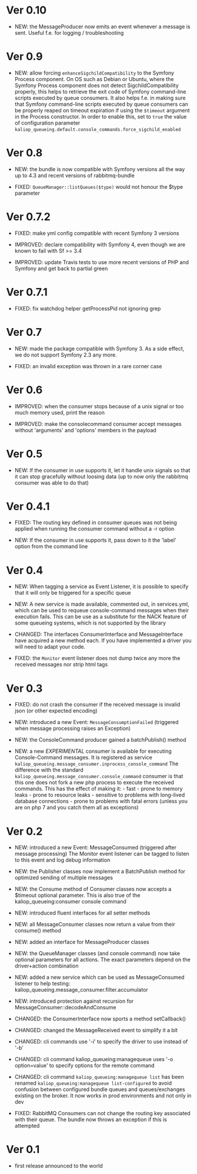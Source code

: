 # Ver 0.10

* NEW: the MessageProducer now emits an event whenever a message is sent. Useful f.e. for logging / troubleshooting


# Ver 0.9

* NEW: allow forcing `enhanceSigchildCompatibility` to the Symfony Process component.
   On OS such as Debian or Ubuntu, where the Symfony Process component does not detect SigchildCompatibility properly, 
   this helps to retrieve the exit code of Symfony command-line scripts executed by queue consumers.
   It also helps f.e. in making sure that Symfony command-line scripts executed by queue consumers can be properly
   reaped on timeout expiration if using the `$timeout` argument in the Process constructor. 
   In order to enable this, set to `true` the value of configuration parameter 
   `kaliop_queueing.default.console_commands.force_sigchild_enabled`


# Ver 0.8

* NEW: the bundle is now compatible with Symfony versions all the way up to 4.3 and recent versions of rabbitmq-bundle

* FIXED: `QueueManager::listQueues($type)` would not honour the $type parameter 


# Ver 0.7.2

* FIXED: make yml config compatible with recent Symfony 3 versions

* IMPROVED: declare compatibility with Symfony 4, even though we are known to fail with Sf >= 3.4

* IMPROVED: update Travis tests to use more recent versions of PHP and Symfony and get back to partial green 


# Ver 0.7.1

* FIXED: fix watchdog helper getProcessPid not ignoring grep


# Ver 0.7

* NEW: made the package compatible with Symfony 3. As a side effect, we do not support Symfony 2.3 any more.

* FIXED: an invalid exception was thrown in a rare corner case


# Ver 0.6

* IMPROVED: when the consumer stops because of a unix signal or too much memory used, print the reason

* IMPROVED: make the consolecommand consumer accept messages without 'arguments' and 'options' members in the payload


# Ver 0.5

* NEW: If the consumer in use supports it, let it handle unix signals so that it can stop gracefully without loosing data
       (up to now only the rabbitmq consumer was able to do that)


# Ver 0.4.1

* FIXED: The routing key defined in consumer queues was not being applied when running the consumer command without a
         -r option

* NEW: If the consumer in use supports it, pass down to it the 'label' option from the command line


# Ver 0.4

* NEW: When tagging a service as Event Listener, it is possible to specify that it will only be triggered for a specific
       queue

* NEW: A new service is made available, commented out, in services.yml, which can be used to requeue console-command
       messages when their execution fails. This can be use as a substitute for the NACK feature of some queueing systems,
       which is not supported by the library

* CHANGED: The interfaces ConsumerInterface and MessageInterface have acquired a new method each.
           If you have implemented a driver you will need to adapt your code.

* FIXED: the `Monitor` event listener does not dump twice any more the received messages nor strip html tags


# Ver 0.3

* FIXED: do not crash the consumer if the received message is invalid json (or other expected encoding)

* NEW: introduced a new Event: `MessageConsumptionFailed` (triggered when message processing raises an Exception)

* NEW: the ConsoleCommand producer gained a batchPublish() method

* NEW: a new *EXPERIMENTAL* consumer is available for executing Console-Command messages. It is registered as service
       `kaliop_queueing.message_consumer.inprocess_console_command`
       The difference with the standard `kaliop_queueing.message_consumer.console_command` consumer is that this one does
       not fork a new php process to execute the received commands.
       This has the effect of making it:
       - fast
       - prone to memory leaks
       - prone to resource leaks
       - sensitive to problems with long-lived database connections
       - prone to problems with fatal errors (unless you are on php 7 and you catch them all as exceptions)


# Ver 0.2

* NEW: introduced a new Event: MessageConsumed (triggered after message processing)
       The Monitor event listener can be tagged to listen to this event and log debug information

* NEW: the Publisher classes now implement a BatchPublish method for optimized sending of multiple messages

* NEW: the Consume method of Consumer classes now accepts a $timeout optional parameter.
       This is also true of the kaliop_queueing:consumer console command

* NEW: introduced fluent interfaces for all setter methods

* NEW: all MessageConsumer classes now return a value from their consume() method

* NEW: added an interface for MessageProducer classes

* NEW: the QueueManager classes (and console command) now take optional parameters for all actions.
       The exact parameters depend on the driver+action combination

* NEW: added a new service which can be used as MessageConsumed listener to help testing: kaliop_queueing.message_consumer.filter.accumulator

* NEW: introduced protection against recursion for MessageConsumer::decodeAndConsume

* CHANGED: the ConsumerInterface now sports a method setCallback()

* CHANGED: changed the MessageReceived event to simplify it a bit

* CHANGED: cli commands use '-i' to specify the driver to use instead of '-b'

* CHANGED: cli command kaliop_queueing:managequeue uses '-o option=value' to specify options for the remote command

* CHANGED: cli command `kaliop_queueing:managequeue list` has been renamed `kaliop_queueing:managequeue list-configured`
           to avoid confusion between configured bundle queues and queues/exchanges existing on the broker.
           It now works in prod environments and not only in dev

* FIXED: RabbitMQ Consumers can not change the routing key associated with their queue. The bundle now throws an exception
         if this is attempted


# Ver 0.1

* first release announced to the world
